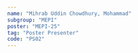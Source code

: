 ```yaml
---
name: "Mihrab Uddin Chowdhury, Mohammad"
subgroup: "MEPI"
poster: "MEPI-25"
tag: "Poster Presenter"
code: "PS02"
---
```

